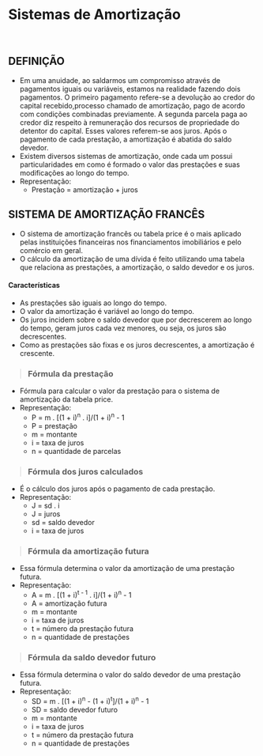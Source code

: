 # Sistemas de Amortização

<br>

## DEFINIÇÃO
* Em uma anuidade, ao saldarmos um compromisso através de pagamentos iguais ou variáveis, estamos na realidade fazendo dois pagamentos. O primeiro pagamento refere-se a devolução ao credor do capital recebido,processo chamado de amortização, pago de acordo com condições combinadas previamente. A segunda parcela paga ao credor diz respeito à remuneração dos recursos de propriedade do detentor do capital. Esses valores referem-se aos juros. Após o pagamento de cada prestação, a amortização é abatida do saldo devedor.
* Existem diversos sistemas de amortização, onde cada um possui particularidades em como é formado o valor das prestações e suas modificações ao longo do tempo.
* Representação:
  - Prestação = amortização + juros

## SISTEMA DE AMORTIZAÇÃO FRANCÊS
* O sistema de amortização francês ou tabela price é o mais aplicado pelas instituições financeiras nos financiamentos imobiliários e pelo comércio em geral. 
* O cálculo da amortização de uma dívida é feito utilizando uma tabela que relaciona as prestações, a amortização, o saldo devedor e os juros.

#### Características
* As prestações são iguais ao longo do tempo.
* O valor da amortização é variável ao longo do tempo.
* Os juros incidem sobre o saldo devedor que por decrescerem ao longo do tempo, geram juros cada vez menores, ou seja, os juros são decrescentes.
* Como as prestações são fixas e os juros decrescentes, a amortização é crescente.

> ### Fórmula da prestação
* Fórmula para calcular o valor da prestação para o sistema de amortização da tabela price.
* Representação:
  - P = m . [(1 + i)<sup>n</sup> . i]/(1 + i)<sup>n</sup> - 1
  - P = prestação
  - m = montante
  - i = taxa de juros
  - n = quantidade de parcelas

> ### Fórmula dos juros calculados
* É o cálculo dos juros após o pagamento de cada prestação.
* Representação:
  - J = sd . i
  - J = juros
  - sd = saldo devedor
  - i = taxa de juros

> ### Fórmula da amortização futura
* Essa fórmula determina o valor da amortização de uma prestação futura.
* Representação:
  - A = m . [(1 + i)<sup>t - 1</sup> . i]/(1 + i)<sup>n</sup> - 1
  - A = amortização futura
  - m = montante
  - i = taxa de juros
  - t = número da prestação futura
  - n = quantidade de prestações

> ### Fórmula da saldo devedor futuro
* Essa fórmula determina o valor do saldo devedor de uma prestação futura.
* Representação:
  - SD = m . [(1 + i)<sup>n</sup> - (1 + i)<sup>t</sup>]/(1 + i)<sup>n</sup> - 1
  - SD = saldo devedor futuro
  - m = montante
  - i = taxa de juros
  - t = número da prestação futura
  - n = quantidade de prestações
